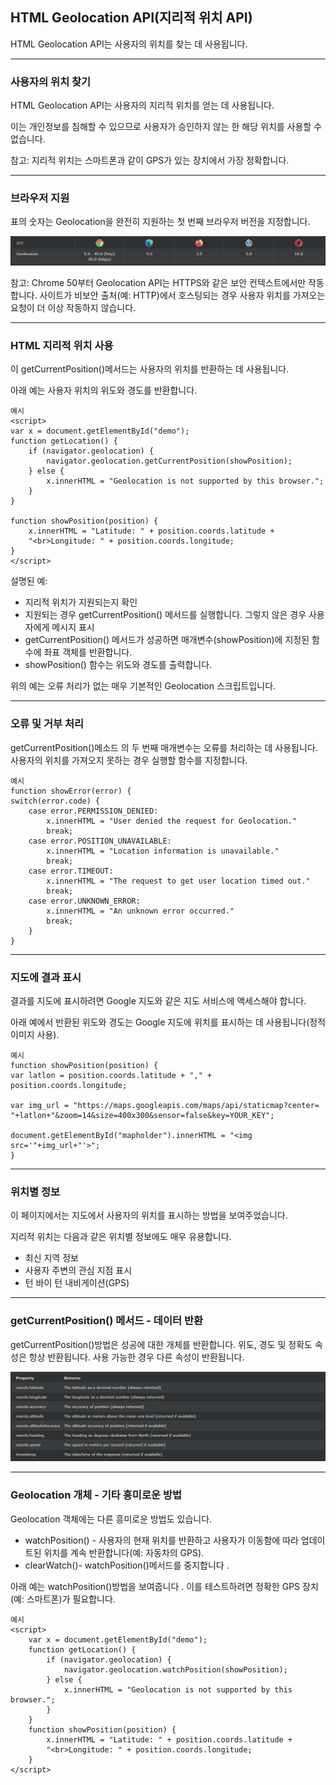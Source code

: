 ## HTML Geolocation API(지리적 위치 API)

HTML Geolocation API는 사용자의 위치를 ​​찾는 데 사용됩니다.

***
### 사용자의 위치 찾기
HTML Geolocation API는 사용자의 지리적 위치를 얻는 데 사용됩니다.

이는 개인정보를 침해할 수 있으므로 사용자가 승인하지 않는 한 해당 위치를 사용할 수 없습니다.

참고: 지리적 위치는 스마트폰과 같이 GPS가 있는 장치에서 가장 정확합니다.

***
### 브라우저 지원
표의 숫자는 Geolocation을 완전히 지원하는 첫 번째 브라우저 버전을 지정합니다.

<img src='./img/html_geolocation.png'>

참고: Chrome 50부터 Geolocation API는 HTTPS와 같은 보안 컨텍스트에서만 작동합니다. 사이트가 비보안 출처(예: HTTP)에서 호스팅되는 경우 사용자 위치를 가져오는 요청이 더 이상 작동하지 않습니다.

***
### HTML 지리적 위치 사용
이 getCurrentPosition()메서드는 사용자의 위치를 ​​반환하는 데 사용됩니다.

아래 예는 사용자 위치의 위도와 경도를 반환합니다.

    예시
    <script>
    var x = document.getElementById("demo");
    function getLocation() {
        if (navigator.geolocation) {
            navigator.geolocation.getCurrentPosition(showPosition);
        } else {
            x.innerHTML = "Geolocation is not supported by this browser.";
        }
    }

    function showPosition(position) {
        x.innerHTML = "Latitude: " + position.coords.latitude +
        "<br>Longitude: " + position.coords.longitude;
    }
    </script>

설명된 예:

- 지리적 위치가 지원되는지 확인
- 지원되는 경우 getCurrentPosition() 메서드를 실행합니다. 그렇지 않은 경우 사용자에게 메시지 표시
- getCurrentPosition() 메서드가 성공하면 매개변수(showPosition)에 지정된 함수에 좌표 객체를 반환합니다.
- showPosition() 함수는 위도와 경도를 출력합니다.

위의 예는 오류 처리가 없는 매우 기본적인 Geolocation 스크립트입니다.

***
### 오류 및 거부 처리
getCurrentPosition()메소드 의 두 번째 매개변수는 오류를 처리하는 데 사용됩니다. 사용자의 위치를 ​​가져오지 못하는 경우 실행할 함수를 지정합니다.

    예시
    function showError(error) {
    switch(error.code) {
        case error.PERMISSION_DENIED:
            x.innerHTML = "User denied the request for Geolocation."
            break;
        case error.POSITION_UNAVAILABLE:
            x.innerHTML = "Location information is unavailable."
            break;
        case error.TIMEOUT:
            x.innerHTML = "The request to get user location timed out."
            break;
        case error.UNKNOWN_ERROR:
            x.innerHTML = "An unknown error occurred."
            break;
        }
    }

***
### 지도에 결과 표시
결과를 지도에 표시하려면 Google 지도와 같은 지도 서비스에 액세스해야 합니다.

아래 예에서 반환된 위도와 경도는 Google 지도에 위치를 표시하는 데 사용됩니다(정적 이미지 사용).

    예시
    function showPosition(position) {
    var latlon = position.coords.latitude + "," + position.coords.longitude;

    var img_url = "https://maps.googleapis.com/maps/api/staticmap?center=
    "+latlon+"&zoom=14&size=400x300&sensor=false&key=YOUR_KEY";

    document.getElementById("mapholder").innerHTML = "<img src='"+img_url+"'>";
    }

***
### 위치별 정보
이 페이지에서는 지도에서 사용자의 위치를 ​​표시하는 방법을 보여주었습니다.

지리적 위치는 다음과 같은 위치별 정보에도 매우 유용합니다.

- 최신 지역 정보
- 사용자 주변의 관심 지점 표시
- 턴 바이 턴 내비게이션(GPS)

***
### getCurrentPosition() 메서드 - 데이터 반환
getCurrentPosition()방법은 성공에 대한 개체를 반환합니다. 위도, 경도 및 정확도 속성은 항상 반환됩니다. 사용 가능한 경우 다른 속성이 반환됩니다.

<img src='./img/html_geolocation2.png'>

***
### Geolocation 개체 - 기타 흥미로운 방법
Geolocation 객체에는 다른 흥미로운 방법도 있습니다.

- watchPosition() - 사용자의 현재 위치를 반환하고 사용자가 이동함에 따라 업데이트된 위치를 계속 반환합니다(예: 자동차의 GPS).
- clearWatch()- watchPosition()메서드를 중지합니다 .

아래 예는 watchPosition()방법을 보여줍니다 . 이를 테스트하려면 정확한 GPS 장치(예: 스마트폰)가 필요합니다.

    예시
    <script>
        var x = document.getElementById("demo");
        function getLocation() {
            if (navigator.geolocation) {
                navigator.geolocation.watchPosition(showPosition);
            } else {
                x.innerHTML = "Geolocation is not supported by this browser.";
            }
        }
        function showPosition(position) {
            x.innerHTML = "Latitude: " + position.coords.latitude +
            "<br>Longitude: " + position.coords.longitude;
        }
    </script>